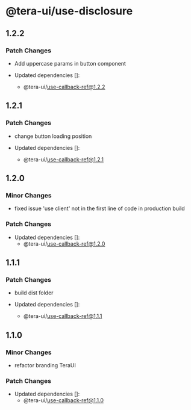 # @tera-ui/use-disclosure

## 1.2.2

### Patch Changes

- Add uppercase params in button component

- Updated dependencies []:
  - @tera-ui/use-callback-ref@1.2.2

## 1.2.1

### Patch Changes

- change button loading position

- Updated dependencies []:
  - @tera-ui/use-callback-ref@1.2.1

## 1.2.0

### Minor Changes

- fixed issue 'use client' not in the first line of code in production build

### Patch Changes

- Updated dependencies []:
  - @tera-ui/use-callback-ref@1.2.0

## 1.1.1

### Patch Changes

- build dist folder

- Updated dependencies []:
  - @tera-ui/use-callback-ref@1.1.1

## 1.1.0

### Minor Changes

- refactor branding TeraUI

### Patch Changes

- Updated dependencies []:
  - @tera-ui/use-callback-ref@1.1.0
